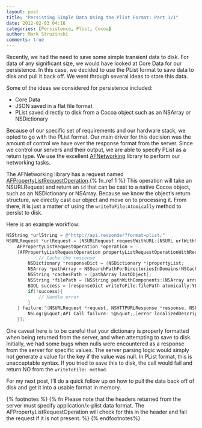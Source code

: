 ```yaml
---
layout: post
title: "Persisting Simple Data Using the Plist Format: Part 1/1"
date: 2012-02-03 04:16
categories: [Persistence, Plist, Cocoa]
author: Mark Struzinski
comments: true
---
```


Recently, we had the need to save some simple transient data to disk. For data of any significant size, we would have looked at Core Data for our persistence. In this case, we decided to use the PList format to save data to disk and pull it back off. We went through several ideas to store this data.

Some of the ideas we considered for persistence included:

- Core Data
- JSON saved in a flat file format
- PList saved directly to disk from a Cocoa object such as an NSArray or NSDictionary

<!-- more -->

Because of our specific set of requirements and our hardware stack, we opted to go with the PList format. Our main driver for this decision was the amount of control we have over the response format from the server. Since we control our servers and their output, we are able to specify PList as a return type. We use the excellent [AFNetworking][afnetworking] library to perform our networking tasks.

The AFNetworking library has a request named [AFPropertyListRequestOperation][plistoperation].{% fn_ref 1 %} This operation will take an NSURLRequest and return an `id` that can be cast to a native Cocoa object, such as an NSDictionary or NSArray. Because we know the object’s return structure, we directly cast our object and move on to processing it. From there, it is just a matter of using the `writeToFile:Atomically` method to persist to disk.

Here is an example workflow:

```objective-c Save PList
NSString *urlString = @"http://api.responder?format=plist;"
NSURLRequest *urlRequest = [NSURLRequest requestWithURL:[NSURL urlWithString:urlString]];
    AFPropertyListRequestOperation *operation = 
    [AFPropertyListRequestOperation propertyListRequestOperationWithRequest:urlString success:^(NSURLRequest *request, NSHTTPURLResponse *response, id propertyList) {
            // Cache the response
        NSDictionary *responseDict = (NSDictionary *)propertyList;
        NSArray *pathArray = NSSearchPathForDirectoriesInDomains(NSCachesDirectory, NSUserDomainMask, YES);
        NSString *cachesPath = [pathArray lastObject];
        NSString *filePath = [NSString pathWithComponents:[NSArray arrayWithObjects:cachesPath,@&quot;responseDict.plist&quot;,nil]];
        BOOL success = [responseDict writeToFile:filePath atomically:YES];
        if(!success){
            // Handle error
        }        
    } failure:^(NSURLRequest *request, NSHTTPURLResponse *response, NSError *error, id propertyList) {
        NSLog(@&quot;API Call failure: %@&quot;,[error localizedDescription]);
    }];
```

One caveat here is to be careful that your dictionary is properly formatted when being returned from the server, and when attempting to save to disk. Initially, we had some bugs when nulls were encountered as a response from the server for specific values. The server parsing logic would simply not generate a value for the key if the value was null. In PList format, this is unacceptable syntax. If you tried to save this to disk, the call would fail and return NO from the `writeToFile: method`.

For my next post, I’ll do a quick follow up on how to pull the data back off of disk and get it into a usable format in memory.

{% footnotes %}
  {% fn Please note that the headers returned from the server must specify application/x-plist data format. The AFPropertyListRequestOperation will check for this in the header and fail the request if it is not present. %}
{% endfootnotes%}

[afnetworking]:https://github.com/AFNetworking/AFNetworking
[plistoperation]:http://engineering.gowalla.com/AFNetworking/Classes/AFPropertyListRequestOperation.html